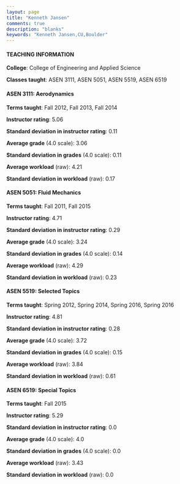 ```yaml
---
layout: page
title: "Kenneth Jansen" 
comments: true
description: "blanks"
keywords: "Kenneth Jansen,CU,Boulder"
---
```

<head>
<script src="https://ajax.googleapis.com/ajax/libs/jquery/2.1.3/jquery.min.js"></script>
<script src="https://dl.dropboxusercontent.com/s/pc42nxpaw1ea4o9/highcharts.js?dl=0"></script>
<!-- <script src="../assets/js/highcharts.js"></script> -->
<style type="text/css">@font-face {
	font-family: "Bebas Neue";
	src: url(https://www.filehosting.org/file/details/544349/BebasNeue Regular.otf) format("opentype");
	}
	h1.Bebas { 
		font-family: "Bebas Neue", Verdana, Tahoma;
	}
</style>
</head>
	   
#### TEACHING INFORMATION

**College**: College of Engineering and Applied Science

**Classes taught**: ASEN 3111, ASEN 5051, ASEN 5519, ASEN 6519

#### ASEN 3111: Aerodynamics

**Terms taught**: Fall 2012, Fall 2013, Fall 2014

**Instructor rating**: 5.06

**Standard deviation in instructor rating**: 0.11

**Average grade** (4.0 scale): 3.06

**Standard deviation in grades** (4.0 scale): 0.11

**Average workload** (raw): 4.21

**Standard deviation in workload** (raw): 0.17

#### ASEN 5051: Fluid Mechanics

**Terms taught**: Fall 2011, Fall 2015

**Instructor rating**: 4.71

**Standard deviation in instructor rating**: 0.29

**Average grade** (4.0 scale): 3.24

**Standard deviation in grades** (4.0 scale): 0.14

**Average workload** (raw): 4.29

**Standard deviation in workload** (raw): 0.23

#### ASEN 5519: Selected Topics

**Terms taught**: Spring 2012, Spring 2014, Spring 2016, Spring 2016

**Instructor rating**: 4.81

**Standard deviation in instructor rating**: 0.28

**Average grade** (4.0 scale): 3.72

**Standard deviation in grades** (4.0 scale): 0.15

**Average workload** (raw): 3.84

**Standard deviation in workload** (raw): 0.61

#### ASEN 6519: Special Topics

**Terms taught**: Fall 2015

**Instructor rating**: 5.29

**Standard deviation in instructor rating**: 0.0

**Average grade** (4.0 scale): 4.0

**Standard deviation in grades** (4.0 scale): 0.0

**Average workload** (raw): 3.43

**Standard deviation in workload** (raw): 0.0

